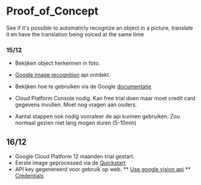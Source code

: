 # Proof_of_Concept
See if it's possible to automaticly recognize an object in a picture, translate it en have the translation being voiced at the same time


### 15/12
* Bekijken object herkennen in foto. 
* [Google image recognition](https://cloud.google.com/vision/?utm_source=google&utm_medium=cpc&utm_campaign=emea-emea-all-en-dr-skws-all-all-trial-e-gcp-1002258&utm_content=text-ad-none-any-DEV_c-CRE_175901543514-ADGP_SKWS+%7C+EXA+~+1%3A1_EMEA_EN_ML_Vision+API_TOP_image+recognition+api-KWID_43700016288634079-kwd-40564249699-userloc_1001021&utm_term=KW_image%20recognition%20api-ST_image+recognition+api&ds_rl=1245734&gclid=Cj0KCQiAgs7RBRDoARIsANOo-Hjca0GTNetIZh_Qz1FOPFtBN5nGcOwnIpCY1y9E7PQG_8s3xP8hr9QaAj3DEALw_wcB&dclid=CNTphKGAjNgCFQU-4AodVrkJkg) api ontdekt.

* Bekijken hoe te gebruiken via de Google [documentatie](https://cloud.google.com/vision/docs/quickstart)
* Cloud Platform Console nodig. Kan free trial doen maar moet credit card gegevens invullen. Moet nog vragen aan ouders.
* Aantal stappen ook nodig vooraleer de api kunnen gebruiken. Zou normaal gezien niet lang mogen duren (5-10min)



## 16/12
* Google Cloud Platform 12 maanden trial gestart.
* Eerste image geprocessed via de [Quickstart](https://cloud.google.com/vision/docs/quickstart)
* API key gegenereerd voor gebruik op web.
** [Use google vision api](https://code.tutsplus.com/tutorials/how-to-use-the-google-cloud-vision-api-in-android-apps--cms-29009)
** [Credentials](https://console.cloud.google.com/apis/credentials?project=double-genius-189210)